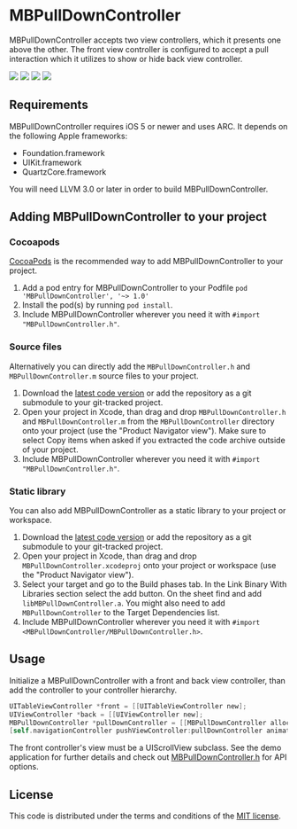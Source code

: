 # MBPullDownController

MBPullDownController accepts two view controllers, which it presents one above the other. The front view controller is configured to accept a pull interaction which it utilizes to show or hide back view controller. 

[![](https://dl.dropbox.com/u/378729/MBPullDownController/1-thumb.png)](https://dl.dropbox.com/u/378729/MBPullDownController/1.png)
[![](https://dl.dropbox.com/u/378729/MBPullDownController/2-thumb.png)](https://dl.dropbox.com/u/378729/MBPullDownController/2.png)
[![](https://dl.dropbox.com/u/378729/MBPullDownController/3-thumb.png)](https://dl.dropbox.com/u/378729/MBPullDownController/3.png)
[![](https://dl.dropbox.com/u/378729/MBPullDownController/4-thumb.png)](http://vimeo.com/user2382859/mbpulldowncontroller) 

## Requirements

MBPullDownController requires iOS 5 or newer and uses ARC. It depends on the following Apple frameworks:

* Foundation.framework
* UIKit.framework
* QuartzCore.framework

You will need LLVM 3.0 or later in order to build MBPullDownController. 

## Adding MBPullDownController to your project

### Cocoapods

[CocoaPods](http://cocoapods.org) is the recommended way to add MBPullDownController to your project.

1. Add a pod entry for MBPullDownController to your Podfile `pod 'MBPullDownController', '~> 1.0'`
2. Install the pod(s) by running `pod install`.
3. Include MBPullDownController wherever you need it with `#import "MBPullDownController.h"`.

### Source files

Alternatively you can directly add the `MBPullDownController.h` and `MBPullDownController.m` source files to your project.

1. Download the [latest code version](https://github.com/matej/MBPullDownController/archive/master.zip) or add the repository as a git submodule to your git-tracked project. 
2. Open your project in Xcode, than drag and drop `MBPullDownController.h` and `MBPullDownController.m` from the `MBPullDownController` directory onto your project (use the "Product Navigator view"). Make sure to select Copy items when asked if you extracted the code archive outside of your project. 
3. Include MBPullDownController wherever you need it with `#import "MBPullDownController.h"`.

### Static library

You can also add MBPullDownController as a static library to your project or workspace. 

1. Download the [latest code version](https://github.com/matej/MBPullDownController/archive/master.zip) or add the repository as a git submodule to your git-tracked project. 
2. Open your project in Xcode, than drag and drop `MBPullDownController.xcodeproj` onto your project or workspace (use the "Product Navigator view"). 
3. Select your target and go to the Build phases tab. In the Link Binary With Libraries section select the add button. On the sheet find and add `libMBPullDownController.a`. You might also need to add `MBPullDownController` to the Target Dependencies list. 
4. Include MBPullDownController wherever you need it with `#import <MBPullDownController/MBPullDownController.h>`.

## Usage

Initialize a MBPullDownController with a front and back view controller, than add the controller to your controller hierarchy.

```objective-c
UITableViewController *front = [[UITableViewController new];
UIViewController *back = [[UIViewController new];
MBPullDownController *pullDownController = [[MBPullDownController alloc] initWithFrontController:front backController:back];
[self.navigationController pushViewController:pullDownController animated:NO];
```

The front controller's view must be a UIScrollView subclass. See the demo application for further details and check out [MBPullDownController.h](https://github.com/matej/MBPullDownController/blob/master/MBPullDownController/MBPullDownController.h) for API options.

## License

This code is distributed under the terms and conditions of the [MIT license](LICENSE). 
